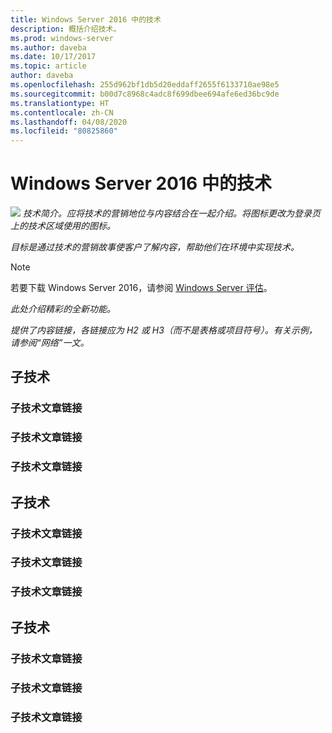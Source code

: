 ```yaml
---
title: Windows Server 2016 中的技术
description: 概括介绍技术。
ms.prod: windows-server
ms.author: daveba
ms.date: 10/17/2017
ms.topic: article
author: daveba
ms.openlocfilehash: 255d962bf1db5d20eddaff2655f6133710ae98e5
ms.sourcegitcommit: b00d7c8968c4adc8f699dbee694afe6ed36bc9de
ms.translationtype: HT
ms.contentlocale: zh-CN
ms.lasthandoff: 04/08/2020
ms.locfileid: "80825860"
---
```

# <a name="technology-in-windows-server-2016"></a>Windows Server 2016 中的技术 

<img src="media/6-networking.png" style='align:left'> *技术简介。应将技术的营销地位与内容结合在一起介绍。将图标更改为登录页上的技术区域使用的图标。*

*目标是通过技术的营销故事使客户了解内容，帮助他们在环境中实现技术。*



>[!Note]
> 若要下载 Windows Server 2016，请参阅 [Windows Server 评估](https://www.microsoft.com/evalcenter/evaluate-windows-server-2016)。

*此处介绍精彩的全新功能。*

*提供了内容链接，各链接应为 H2 或 H3（而不是表格或项目符号）。有关示例，请参阅“网络”一文。*
## <a name="sub-technology"></a>子技术

### <a name="link-to-article-about-sub-technology"></a>子技术文章链接

### <a name="link-to-article-about-sub-technology"></a>子技术文章链接

### <a name="link-to-article-about-sub-technology"></a>子技术文章链接

## <a name="sub-technology"></a>子技术
    
### <a name="link-to-article-about-sub-technology"></a>子技术文章链接

### <a name="link-to-article-about-sub-technology"></a>子技术文章链接

### <a name="link-to-article-about-sub-technology"></a>子技术文章链接
## <a name="sub-technology"></a>子技术

### <a name="link-to-article-about-sub-technology"></a>子技术文章链接

### <a name="link-to-article-about-sub-technology"></a>子技术文章链接

### <a name="link-to-article-about-sub-technology"></a>子技术文章链接
    